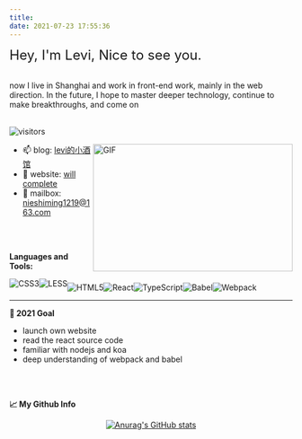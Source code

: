 ```yaml
---
title: 
date: 2021-07-23 17:55:36
---
```


<font size="5"> Hey, I'm Levi,  Nice to see you.</font>   

<br>

  <div>  now I live in Shanghai and work in front-end work, mainly in the web direction. In the future, I hope to master deeper technology, continue to make breakthroughs, and come on</div>

<br>

![visitors](https://visitor-badge.glitch.me/badge?page_id=nieshiming/nieshiming)

<img align="right" alt="GIF" src="https://github.com/abhisheknaiidu/abhisheknaiidu/raw/master/code.gif?raw=true" width=355 height=227 style="margin-bottom:20px" />

          
- 📫 blog: [levi的小酒馆](https://nieshiming.github.io/)
- 🔗 website: [will complete](https://github.com/nieshiming)
- 💬  mailbox: [nieshiming1219@163.com](mailto:nieshiming1219@163.com)


 <br>

 
 </br>

**Languages and Tools:**
<div>
  <img alt="CSS3" style="float: left" src="https://img.shields.io/badge/css3-%231572B6.svg?style=for-the-badge&logo=css3&logoColor=white"/>
  <img alt="LESS" style="float: left"  src="https://img.shields.io/badge/LESS-hotpink.svg?style=for-the-badge&logo=LESS&logoColor=white"/>
  <img alt="HTML5" style="float: left"  src="https://img.shields.io/badge/html5-%23E34F26.svg?style=for-the-badge&logo=html5&logoColor=white"/>
  <img alt="React" style="float: left"  src="https://img.shields.io/badge/react-%2320232a.svg?style=for-the-badge&logo=react&logoColor=%2361DAFB"/>
  <img alt="TypeScript" style="float: left"  src="https://img.shields.io/badge/typescript-%23007ACC.svg?style=for-the-badge&logo=typescript&logoColor=white"/>
  <img alt="Babel" style="float: left"  src="https://img.shields.io/badge/Babel-F9DC3e?style=for-the-badge&logo=babel&logoColor=black" />
  <img alt="Webpack" style="float: left"  src="https://img.shields.io/badge/webpack-%238DD6F9.svg?style=for-the-badge&logo=webpack&logoColor=black" />
</div>

<br>


-------
**📝 2021 Goal**
- launch own website
- read the react source code
- familiar with nodejs and koa
- deep understanding of webpack and babel


<br>
<br>

**📈 My Github Info** 

<div align="center">

[![Anurag's GitHub stats](https://github-readme-stats.vercel.app/api?username=nieshiming&theme=gotham)](https://github.com/anuraghazra/github-readme-stats)

</div>










